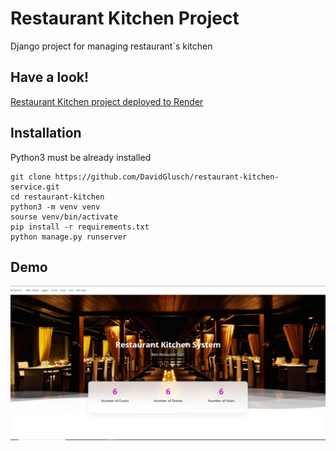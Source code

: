 # Restaurant Kitchen Project

Django project for managing restaurant`s kitchen 

## Have a look!

[Restaurant Kitchen project deployed to Render](PASTE_LINK_HERE)

## Installation 

Python3 must be already installed 
```shell
git clone https://github.com/DavidGlusch/restaurant-kitchen-service.git
cd restaurant-kitchen
python3 -m venv venv
sourse venv/bin/activate
pip install -r requirements.txt
python manage.py runserver
```
## Demo
![Homepage](Demo.PNG)
